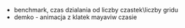 * benchmark, czas dzialania od liczby czastek\liczby gridu
* demko - animacja z klatek mayaviw czasie

